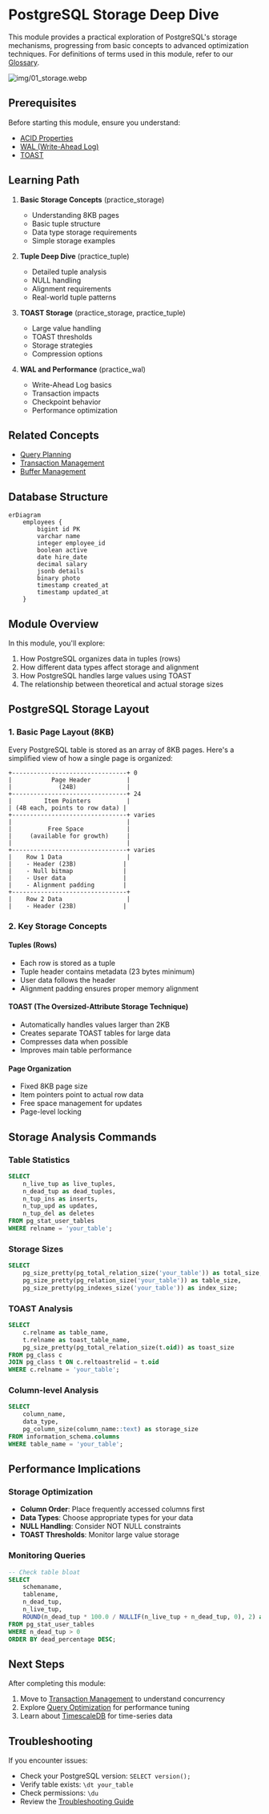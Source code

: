 # PostgreSQL Storage Deep Dive

This module provides a practical exploration of PostgreSQL's storage mechanisms, progressing from basic concepts to advanced optimization techniques. For definitions of terms used in this module, refer to our [Glossary](GLOSSARY.md).

![img/01_storage.webp](img/01_storage.webp "A kawaii felt craft scene featuring a chubby felt elephant, representing the PostgreSQL mascot, wearing tiny librarian glasses. The scene is set in a cozy library with bookshelves and a cozy armchair.")

## Prerequisites

Before starting this module, ensure you understand:
- [ACID Properties](GLOSSARY.md#acid)
- [WAL (Write-Ahead Log)](GLOSSARY.md#wal)
- [TOAST](GLOSSARY.md#toast)

## Learning Path

1. **Basic Storage Concepts** (practice_storage)
   - Understanding 8KB pages
   - Basic tuple structure
   - Data type storage requirements
   - Simple storage examples

2. **Tuple Deep Dive** (practice_tuple)
   - Detailed tuple analysis
   - NULL handling
   - Alignment requirements
   - Real-world tuple patterns

3. **TOAST Storage** (practice_storage, practice_tuple)
   - Large value handling
   - TOAST thresholds
   - Storage strategies
   - Compression options

4. **WAL and Performance** (practice_wal)
   - Write-Ahead Log basics
   - Transaction impacts
   - Checkpoint behavior
   - Performance optimization

## Related Concepts

- [Query Planning](03_queries_README.md#query-planning)
- [Transaction Management](02_transactions_README.md#transaction-management)
- [Buffer Management](GLOSSARY.md#buffer-management)

## Database Structure

```mermaid
erDiagram
    employees {
        bigint id PK
        varchar name
        integer employee_id
        boolean active
        date hire_date
        decimal salary
        jsonb details
        binary photo
        timestamp created_at
        timestamp updated_at
    }
```

## Module Overview

In this module, you'll explore:
1. How PostgreSQL organizes data in tuples (rows)
2. How different data types affect storage and alignment
3. How PostgreSQL handles large values using TOAST
4. The relationship between theoretical and actual storage sizes

## PostgreSQL Storage Layout

### 1. Basic Page Layout (8KB)
Every PostgreSQL table is stored as an array of 8KB pages. Here's a simplified view of how a single page is organized:

```ascii
+--------------------------------+ 0
|           Page Header          |
|             (24B)              |
+--------------------------------+ 24
|         Item Pointers          |
| (4B each, points to row data) |
+--------------------------------+ varies
|                                |
|          Free Space            |
|     (available for growth)     |
|                                |
+--------------------------------+ varies
|    Row 1 Data                  |
|    - Header (23B)             |
|    - Null bitmap              |
|    - User data                |
|    - Alignment padding        |
+--------------------------------+
|    Row 2 Data                  |
|    - Header (23B)             |
```

### 2. Key Storage Concepts

#### **Tuples (Rows)**
- Each row is stored as a tuple
- Tuple header contains metadata (23 bytes minimum)
- User data follows the header
- Alignment padding ensures proper memory alignment

#### **TOAST (The Oversized-Attribute Storage Technique)**
- Automatically handles values larger than 2KB
- Creates separate TOAST tables for large data
- Compresses data when possible
- Improves main table performance

#### **Page Organization**
- Fixed 8KB page size
- Item pointers point to actual row data
- Free space management for updates
- Page-level locking

## Storage Analysis Commands

### **Table Statistics**
```sql
SELECT 
    n_live_tup as live_tuples,
    n_dead_tup as dead_tuples,
    n_tup_ins as inserts,
    n_tup_upd as updates,
    n_tup_del as deletes
FROM pg_stat_user_tables
WHERE relname = 'your_table';
```

### **Storage Sizes**
```sql
SELECT 
    pg_size_pretty(pg_total_relation_size('your_table')) as total_size,
    pg_size_pretty(pg_relation_size('your_table')) as table_size,
    pg_size_pretty(pg_indexes_size('your_table')) as index_size;
```

### **TOAST Analysis**
```sql
SELECT 
    c.relname as table_name,
    t.relname as toast_table_name,
    pg_size_pretty(pg_total_relation_size(t.oid)) as toast_size
FROM pg_class c
JOIN pg_class t ON c.reltoastrelid = t.oid
WHERE c.relname = 'your_table';
```

### **Column-level Analysis**
```sql
SELECT 
    column_name,
    data_type,
    pg_column_size(column_name::text) as storage_size
FROM information_schema.columns 
WHERE table_name = 'your_table';
```

## Performance Implications

### **Storage Optimization**
- **Column Order**: Place frequently accessed columns first
- **Data Types**: Choose appropriate types for your data
- **NULL Handling**: Consider NOT NULL constraints
- **TOAST Thresholds**: Monitor large value storage

### **Monitoring Queries**
```sql
-- Check table bloat
SELECT 
    schemaname,
    tablename,
    n_dead_tup,
    n_live_tup,
    ROUND(n_dead_tup * 100.0 / NULLIF(n_live_tup + n_dead_tup, 0), 2) as dead_percentage
FROM pg_stat_user_tables
WHERE n_dead_tup > 0
ORDER BY dead_percentage DESC;
```

## Next Steps

After completing this module:
1. Move to [Transaction Management](02_transactions_README.md) to understand concurrency
2. Explore [Query Optimization](03_queries_README.md) for performance tuning
3. Learn about [TimescaleDB](04_timescale_README.md) for time-series data

## Troubleshooting

If you encounter issues:
- Check your PostgreSQL version: `SELECT version();`
- Verify table exists: `\dt your_table`
- Check permissions: `\du`
- Review the [Troubleshooting Guide](TROUBLESHOOTING.md)
